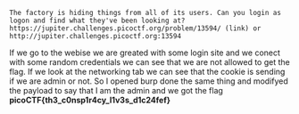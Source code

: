 ```
The factory is hiding things from all of its users. Can you login as logon and find what they've been looking at? https://jupiter.challenges.picoctf.org/problem/13594/ (link) or http://jupiter.challenges.picoctf.org:13594
```

If we go to the webise we are greated with some login site  and we conect with some random credentials we can see that we are not allowed to get the flag. If we look at the networking tab we can see that the cookie is sending if we are admin or not. So I opened burp done the same thing and modifyed the payload to say that I am the admin and we got the flag **picoCTF{th3_c0nsp1r4cy_l1v3s_d1c24fef}**